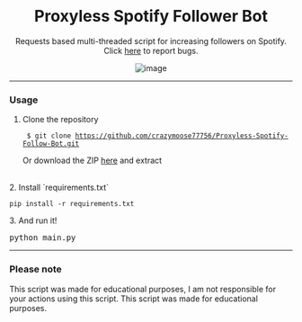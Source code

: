 <br/>
<div align="center">

  # Proxyless Spotify Follower Bot
  Requests based multi-threaded script for increasing followers on Spotify. Click <a href="https://github.com/crazymoose77756/Proxyless-Spotify-Follow-Bot/issues">here</a> to report bugs.
  
  ![image](https://user-images.githubusercontent.com/102762968/161622560-22f88eae-709e-4c07-a66e-8147dd3d43dd.png)

</div>

--------------------------------------

### Usage

1. Clone the repository <pre><code> $ git clone https://github.com/crazymoose77756/Proxyless-Spotify-Follow-Bot.git</code></pre>
Or download the ZIP <a href="https://github.com/crazymoose77756/Proxyless-Spotify-Follow-Bot/archive/refs/heads/main.zip">here</a> and extract
<br>
2. Install `requirements.txt` <pre><code>pip install -r requirements.txt</code></pre>
3. And run it! <pre>python main.py</pre>

--------------------------------------

### Please note

This script was made for educational purposes, I am not responsible for your actions using this script. This script was made for educational purposes.
